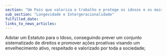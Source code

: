 ```yaml
---
section: "Um País que valoriza o trabalho e protege os idosos e os mais vulneráveis"
sub_section: "Longevidade e Intergeracionalidade"
fulfilled_date:
links_to_news_articles:
---
```


Adotar um Estatuto para o Idoso, conseguindo prever um conjunto sistematizado de direitos e promover ações proativas visando um envelhecimento ativo, respeitado e valorizado por toda a sociedade;